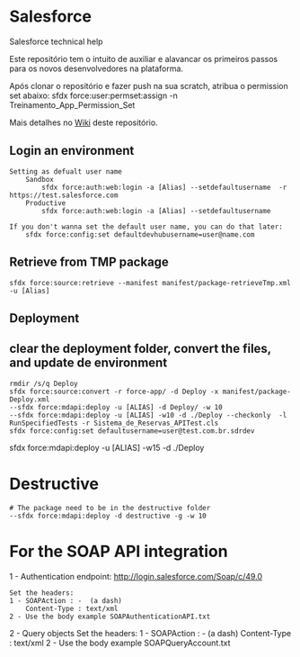 # Salesforce
Salesforce technical help

Este repositório tem o intuito de auxiliar e alavancar os primeiros passos para os novos desenvolvedores na plataforma.

Após clonar o repositório e fazer push na sua scratch, atribua o permission set abaixo:
    sfdx force:user:permset:assign -n Treinamento_App_Permission_Set 


Mais detalhes no <a href="https://github.com/charleston76/Salesforce/wiki">Wiki</a> deste repositório.

## Login an environment 
    Setting as defualt user name
        Sandbox
            sfdx force:auth:web:login -a [Alias] --setdefaultusername  -r https://test.salesforce.com
        Productive
            sfdx force:auth:web:login -a [Alias] --setdefaultusername 

    If you don't wanna set the default user name, you can do that later:
        sfdx force:config:set defaultdevhubusername=user@name.com


## Retrieve from TMP package
    sfdx force:source:retrieve --manifest manifest/package-retrieveTmp.xml -u [Alias]

## Deployment
## clear the deployment folder, convert the files, and update de environment
    rmdir /s/q Deploy
    sfdx force:source:convert -r force-app/ -d Deploy -x manifest/package-Deploy.xml
    --sfdx force:mdapi:deploy -u [ALIAS] -d Deploy/ -w 10
    --sfdx force:mdapi:deploy -u [ALIAS] -w10 -d ./Deploy --checkonly  -l RunSpecifiedTests -r Sistema_de_Reservas_APITest.cls
    sfdx force:config:set defaultusername=user@test.com.br.sdrdev
sfdx force:mdapi:deploy -u [ALIAS] -w15 -d ./Deploy

# Destructive 
    # The package need to be in the destructive folder
    --sfdx force:mdapi:deploy -d destructive -g -w 10

# For the SOAP API integration
1 - Authentication endpoint: 
    http://login.salesforce.com/Soap/c/49.0

    Set the headers:
    1 - SOAPAction : -  (a dash)
        Content-Type : text/xml
    2 - Use the body example SOAPAuthenticationAPI.txt
        
2 - Query objects
    Set the headers:
    1 - SOAPAction : -  (a dash)
        Content-Type : text/xml
    2 - Use the body example SOAPQueryAccount.txt